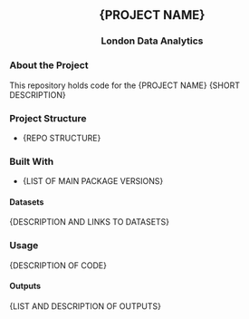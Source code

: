 <a name="readme-top"></a>

<!-- page header -->
<br/>
<div align="center">
    <h2 align="center">{PROJECT NAME}</h2>
    <h3 align="center">London Data Analytics</h3>
</div>

<!-- Section 1 -->

### About the Project

This repository holds code for the {PROJECT NAME} {SHORT DESCRIPTION}

### Project Structure

- {REPO STRUCTURE}

### Built With

- {LIST OF MAIN PACKAGE VERSIONS}

#### Datasets

{DESCRIPTION AND LINKS TO DATASETS}

<!-- Section 2 -->

### Usage

{DESCRIPTION OF CODE}

#### Outputs

{LIST AND DESCRIPTION OF OUTPUTS}
